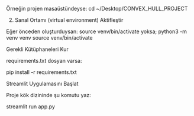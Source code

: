 Örneğin projen masaüstündeyse:
cd ~/Desktop/CONVEX_HULL_PROJECT

2. Sanal Ortamı (virtual environment) Aktifleştir

Eğer önceden oluşturduysan:
source venv/bin/activate
yoksa;
python3 -m venv venv
source venv/bin/activate

Gerekli Kütüphaneleri Kur

requirements.txt dosyan varsa:

pip install -r requirements.txt

 Streamlit Uygulamasını Başlat

Proje kök dizininde şu komutu yaz:

streamlit run app.py
